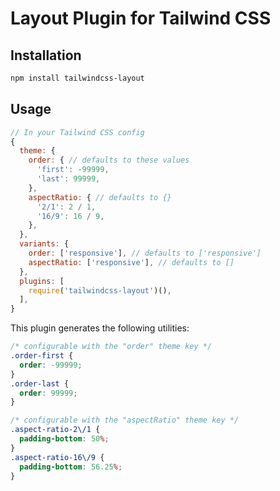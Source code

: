 # Layout Plugin for Tailwind CSS

## Installation

```bash
npm install tailwindcss-layout
```

## Usage

```js
// In your Tailwind CSS config
{
  theme: {
    order: { // defaults to these values
      'first': -99999,
      'last': 99999,
    },
    aspectRatio: { // defaults to {}
      '2/1': 2 / 1,
      '16/9': 16 / 9,
    },
  },
  variants: {
    order: ['responsive'], // defaults to ['responsive']
    aspectRatio: ['responsive'], // defaults to []
  },
  plugins: [
    require('tailwindcss-layout')(),
  ],
}
```

This plugin generates the following utilities:

```css
/* configurable with the "order" theme key */
.order-first {
  order: -99999;
}
.order-last {
  order: 99999;
}

/* configurable with the "aspectRatio" theme key */
.aspect-ratio-2\/1 {
  padding-bottom: 50%;
}
.aspect-ratio-16\/9 {
  padding-bottom: 56.25%;
}
```
